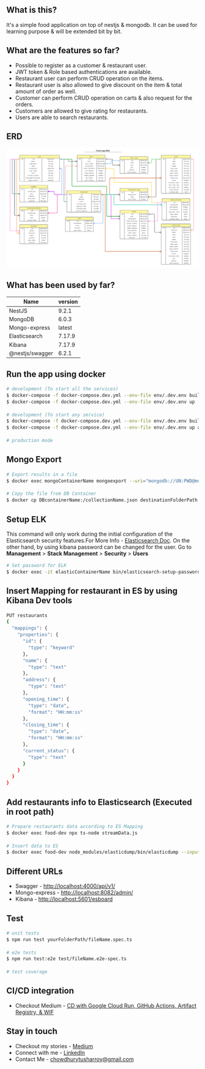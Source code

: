 

## What is this?
It's a simple food application on top of nestjs & mongodb. It can be used for learning purpose & will be extended bit by bit.

## What are the features so far?
* Possible to register as a customer & restaurant user.
* JWT token & Role based authentications are available.
* Restaurant user can perform CRUD operation on the items.
* Restaurant user is also allowed to give discount on the item & total amount of order as well.
* Customer can perform CRUD operation on carts & also request for the orders.
* Customers are allowed to give rating for restaurants.
* Users are able to search restaurants.

## ERD
![Food App ERD](https://github.com/TusharRoy23/food-app-nestjs/blob/master/food-app-ERD.png)

## What has been used by far?
| Name        | version |
| ------------|---------|
| NestJS      | 9.2.1   |
| MongoDB     | 6.0.3   |
| Mongo-express | latest|
| Elasticsearch | 7.17.9|
| Kibana      | 7.17.9  |
| @nestjs/swagger| 6.2.1|


## Run the app using docker

```bash
# development (To start all the services)
$ docker-compose -f docker-compose.dev.yml --env-file env/.dev.env build --no-cache
$ docker-compose -f docker-compose.dev.yml --env-file env/.dev.env up

# development (To start any service)
$ docker-compose -f docker-compose.dev.yml --env-file env/.dev.env build --no-cache anyServiceName
$ docker-compose -f docker-compose.dev.yml --env-file env/.dev.env up anyServiceName

# production mode
```
## Mongo Export
```bash
# Export results in a file
$ docker exec mongoContainerName mongoexport --uri="mongodb://UN:PWD@mongoContainerName:27017/DBName" --collection=CollectionName --type=json --fields=field1,field2 --out=collectionName.json --jsonArray 

# Copy the file from DB Container
$ docker cp DBcontainerName:/collectionName.json destinationFolderPath
```
## Setup ELK
This command will only work during the initial configuration of the Elasticsearch security features.For More Info - [Elasticsearch Doc](https://www.elastic.co/guide/en/elasticsearch/reference/7.17/setup-passwords.html#setup-passwords-parameters). On the other hand, by using kibana password can be changed for the user. Go to **Management** > **Stack Management** > **Security** > **Users**
```bash
# Set password for ELK
$ docker exec -it elasticContainerName bin/elasticsearch-setup-passwords interactive
```
## Insert Mapping for restaurant in ES by using Kibana Dev tools
```bash
PUT restaurants 
{
  "mappings": {
    "properties": {
      "id": {
        "type": "keyword"
      },
      "name": {
        "type": "text"
      },
      "address": {
        "type": "text"
      },
      "opening_time": {
        "type": "date",
        "format": "HH:mm:ss"
      },
      "closing_time": {
        "type": "date",
        "format": "HH:mm:ss"
      },
      "current_status": {
        "type": "text"
      }
    }
  }
}
```
## Add restaurants info to Elasticsearch (Executed in root path)
```bash
# Prepare restaurants data according to ES Mapping
$ docker exec food-dev npx ts-node streamData.js

# Insert data to ES
$ docker exec food-dev node_modules/elasticdump/bin/elasticdump --input=restaurant.json --output=http://esFood01:9200/
```
## Different URLs
- Swagger - [http://localhost:4000/api/v1/](http://localhost:4000/api/v1/)
- Mongo-express - [http://localhost:8082/admin/](http://localhost:8082/admin/)
- Kibana - [http://localhost:5601/esboard](http://localhost:5601/esboard)
## Test
```bash
# unit tests
$ npm run test yourFolderPath/fileName.spec.ts

# e2e tests
$ npm run test:e2e test/fileName.e2e-spec.ts

# test coverage
```
## CI/CD integration
- Checkout Medium - [CD with Google Cloud Run, GitHub Actions, Artifact Registry, & WIF](https://tushar-chy.medium.com/cd-with-google-cloud-run-github-actions-artifact-registry-workload-identity-federation-fcc8e317b327)
## Stay in touch
- Checkout my stories - [Medium](https://medium.com/@tushar-chy)
- Connect with me - [LinkedIn](https://www.linkedin.com/in/tushar-roy-chy/)
- Contact Me - chowdhurytusharroy@gmail.com
